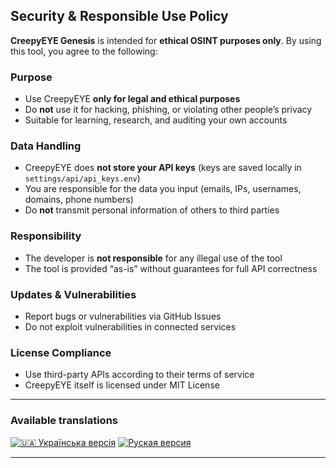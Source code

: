 ## Security & Responsible Use Policy

**CreepyEYE Genesis** is intended for **ethical OSINT purposes only**. By using this tool, you agree to the following:

### Purpose

* Use CreepyEYE **only for legal and ethical purposes**
* Do **not** use it for hacking, phishing, or violating other people’s privacy
* Suitable for learning, research, and auditing your own accounts

### Data Handling

* CreepyEYE does **not store your API keys** (keys are saved locally in `settings/api/api_keys.env`)
* You are responsible for the data you input (emails, IPs, usernames, domains, phone numbers)
* Do **not** transmit personal information of others to third parties

### Responsibility

* The developer is **not responsible** for any illegal use of the tool
* The tool is provided “as-is” without guarantees for full API correctness

### Updates & Vulnerabilities

* Report bugs or vulnerabilities via GitHub Issues
* Do not exploit vulnerabilities in connected services

### License Compliance

* Use third-party APIs according to their terms of service
* CreepyEYE itself is licensed under MIT License

---

### Available translations
[![🇺🇦 Українська версія](https://img.shields.io/badge/Документація-Українська-blue)](SECURITY_ua.md) [![Руская версия](https://img.shields.io/badge/Документация-Русская-red)](SECURITY_ru.md)

---